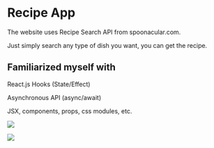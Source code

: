 # Recipe App

The website uses Recipe Search API from spoonacular.com.

Just simply search any type of dish you want, you can get the recipe.

## Familiarized myself with

React.js Hooks (State/Effect)

Asynchronous API (async/await)

JSX, components, props, css modules, etc.

![](https://github.com/NiCkWKT/React-recipe-app/blob/master/category.gif)

![](https://github.com/NiCkWKT/React-recipe-app/blob/master/search.gif)
